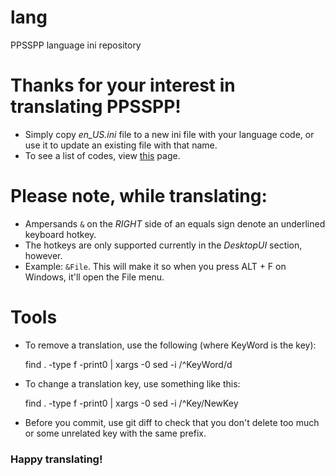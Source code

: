 # lang

PPSSPP language ini repository

# Thanks for your interest in translating PPSSPP!

* Simply copy *en_US.ini* file to a new ini file with your language code, or use it to update an existing file with that name.
* To see a list of codes, view [this](http://stackoverflow.com/questions/3191664/list-of-all-locales-and-their-short-codes) page.

# Please note, while translating:
* Ampersands `&` on the *RIGHT* side of an equals sign denote an underlined keyboard hotkey.
* The hotkeys are only supported currently in the *DesktopUI* section, however.
* Example: `&File`. This will make it so when you press ALT + F on Windows, it'll open the File menu.

# Tools

* To remove a translation, use the following (where KeyWord is the key):

    find . -type f -print0 | xargs -0 sed -i /^KeyWord/d

* To change a translation key, use something like this:

    find . -type f -print0 | xargs -0 sed -i /^Key/NewKey

* Before you commit, use git diff to check that you don't delete too much
  or some unrelated key with the same prefix.

### Happy translating!
